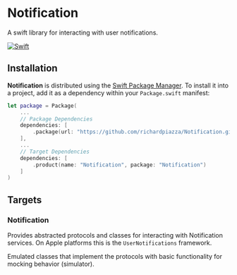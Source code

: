 # Notification
A swift library for interacting with user notifications.

[![Swift](https://github.com/richardpiazza/Notification/actions/workflows/swift.yml/badge.svg)](https://github.com/richardpiazza/Notification/actions/workflows/swift.yml)

## Installation

**Notification** is distributed using the [Swift Package Manager](https://swift.org/package-manager). To install it into a 
project, add it as a  dependency within your `Package.swift` manifest:

```swift
let package = Package(
    ...
    // Package Dependencies
    dependencies: [
        .package(url: "https://github.com/richardpiazza/Notification.git", .upToNextMajor(from: "1.1.0"))
    ],
    ...
    // Target Dependencies
    dependencies: [
        .product(name: "Notification", package: "Notification")
    ]
)
```

## Targets

### Notification

Provides abstracted protocols and classes for interacting with Notification services.
On Apple platforms this is the `UserNotifications` framework.

Emulated classes that implement the protocols with basic functionality for mocking behavior (simulator).
